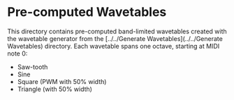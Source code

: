 Pre-computed Wavetables
=======================

This directory contains pre-computed band-limited wavetables created with the
wavetable generator from the [../../Generate Wavetables](../../Generate Wavetables)
directory. Each wavetable spans one octave, starting at MIDI note 0:

 * Saw-tooth
 * Sine
 * Square (PWM with 50% width)
 * Triangle (with 50% width)
